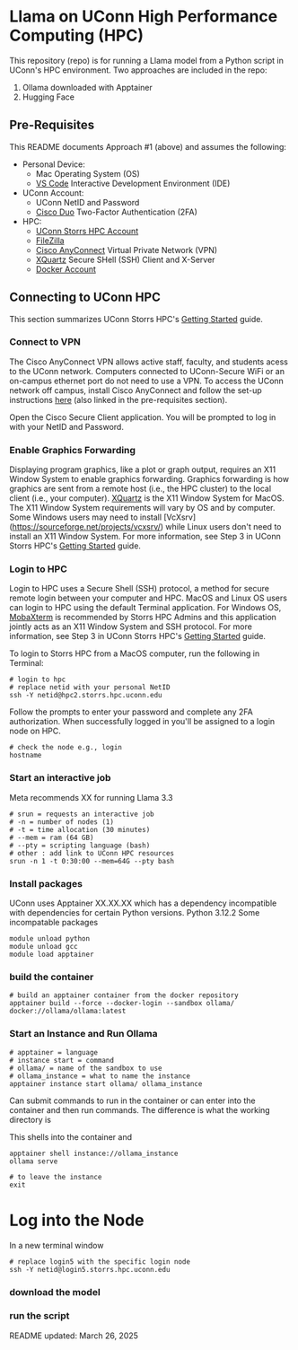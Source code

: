 # Llama on UConn High Performance Computing (HPC)
This repository (repo) is for running a Llama model from a Python script in UConn's HPC environment. Two approaches are included in the repo:

1. Ollama downloaded with Apptainer
2. Hugging Face

## Pre-Requisites
This README documents Approach #1 (above) and assumes the following:
- Personal Device:
    - Mac Operating System (OS)
    - [VS Code](https://code.visualstudio.com) Interactive Development Environment (IDE)
- UConn Account:
    - UConn NetID and Password
    - [Cisco Duo](https://kb.uconn.edu/space/IKB/10789815076/Setting+up+a+Mobile+Phone+for+2FA) Two-Factor Authentication (2FA)
- HPC:
    - [UConn Storrs HPC Account](https://login.uconn.edu/cas/login?service=https%3A%2F%2Fhpc.uconn.edu%2Fwp-login.php%3Fprivacy%3D2%26redirect_to%3Dhttps%253A%252F%252Fhpc.uconn.edu%252Fstorrs%252Faccount-application%252F)
    - [FileZilla]() 
    - [Cisco AnyConnect](https://kb.uconn.edu/space/IKB/10907091023/Set+Up+Cisco+AnyConnect+VPN) Virtual Private Network (VPN)
    - [XQuartz](https://www.xquartz.org) Secure SHell (SSH) Client and X-Server
    - [Docker Account](https://www.docker.com)

## Connecting to UConn HPC
This section summarizes UConn Storrs HPC's [Getting Started](https://kb.uconn.edu/space/SH/26694811668/Getting+Started) guide.

### Connect to VPN
The Cisco AnyConnect VPN allows active staff, faculty, and students acess to the UConn network. Computers connected to UConn-Secure WiFi or an on-campus ethernet port do not need to use a VPN. To access the UConn network off campus, install Cisco AnyConnect and follow the set-up instructions [here](https://kb.uconn.edu/space/IKB/10907091023/Set+Up+Cisco+AnyConnect+VPN) (also linked in the pre-requisites section).

Open the Cisco Secure Client application. You will be prompted to log in with your NetID and Password. 

### Enable Graphics Forwarding
Displaying program graphics, like a plot or graph output, requires an X11 Window System to enable graphics forwarding. Graphics forwarding is how graphics are sent from a remote host (i.e., the HPC cluster) to the local client (i.e., your computer). [XQuartz](https://www.xquartz.org) is the X11 Window System for MacOS. The X11 Window System requirements will vary by OS and by computer. Some Windows users may need to install [VcXsrv] (https://sourceforge.net/projects/vcxsrv/) while Linux users don't need to install an X11 Window System. For more information, see Step 3 in UConn Storrs HPC's [Getting Started](https://kb.uconn.edu/space/SH/26694811668/Getting+Started) guide. 

### Login to HPC
Login to HPC uses a Secure Shell (SSH) protocol, a method for secure remote login between your computer and HPC. MacOS and Linux OS users can login to HPC using the default Terminal application. For Windows OS, [MobaXterm](https://mobaxterm.mobatek.net) is recommended by Storrs HPC Admins and this application jointly acts as an X11 Window System and SSH protocol. For more information, see Step 3 in UConn Storrs HPC's [Getting Started](https://kb.uconn.edu/space/SH/26694811668/Getting+Started) guide. 

To login to Storrs HPC from a MacOS computer, run the following in Terminal:
```
# login to hpc
# replace netid with your personal NetID
ssh -Y netid@hpc2.storrs.hpc.uconn.edu
```

Follow the prompts to enter your password and complete any 2FA authorization. When successfully logged in you'll be assigned to a login node on HPC. 
```
# check the node e.g., login
hostname
```


### Start an interactive job
Meta recommends XX for running Llama 3.3
```
# srun = requests an interactive job
# -n = number of nodes (1)
# -t = time allocation (30 minutes)
# --mem = ram (64 GB)
# --pty = scripting language (bash)
# other : add link to UConn HPC resources
srun -n 1 -t 0:30:00 --mem=64G --pty bash
```
### Install packages
UConn uses Apptainer XX.XX.XX which has a dependency incompatible with dependencies for certain Python versions. 
Python 3.12.2
Some incompatable packages
```
module unload python
module unload gcc
module load apptainer
```
### build the container 
```
# build an apptainer container from the docker repository
apptainer build --force --docker-login --sandbox ollama/ docker://ollama/ollama:latest

```
### Start an Instance and Run Ollama
```
# apptainer = language
# instance start = command
# ollama/ = name of the sandbox to use
# ollama_instance = what to name the instance
apptainer instance start ollama/ ollama_instance
```

Can submit commands to run in the container or can enter into the container and then run commands. The difference is what the working directory is

This shells into the container and 
```
apptainer shell instance://ollama_instance
ollama serve

# to leave the instance
exit
```

# Log into the Node
In a new terminal window
```
# replace login5 with the specific login node
ssh -Y netid@login5.storrs.hpc.uconn.edu
```
### download the model
### run the script

README updated: March 26, 2025